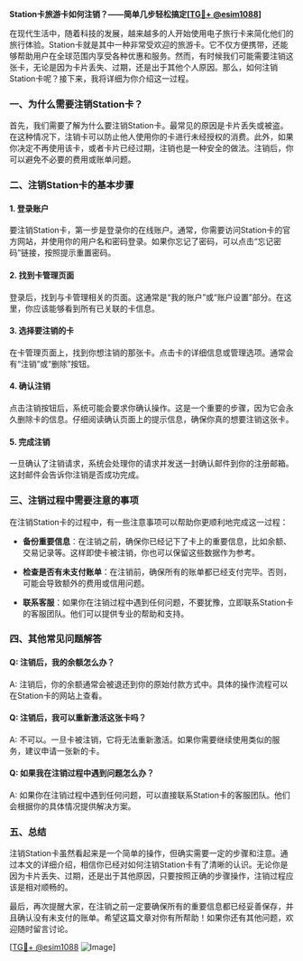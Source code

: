 **Station卡旅游卡如何注销？——简单几步轻松搞定[[TG💪+ @esim1088](https://t.me/s/esim1088)]**

在现代生活中，随着科技的发展，越来越多的人开始使用电子旅行卡来简化他们的旅行体验。Station卡就是其中一种非常受欢迎的旅游卡。它不仅方便携带，还能够帮助用户在全球范围内享受各种优惠和服务。然而，有时候我们可能需要注销这张卡，无论是因为卡片丢失、过期，还是出于其他个人原因。那么，如何注销Station卡呢？接下来，我将详细为你介绍这一过程。

### 一、为什么需要注销Station卡？

首先，我们需要了解为什么要注销Station卡。最常见的原因是卡片丢失或被盗。在这种情况下，注销卡可以防止他人使用你的卡进行未经授权的消费。此外，如果你决定不再使用该卡，或者卡片已经过期，注销也是一种安全的做法。注销后，你可以避免不必要的费用或账单问题。

### 二、注销Station卡的基本步骤

#### 1. 登录账户

要注销Station卡，第一步是登录你的在线账户。通常，你需要访问Station卡的官方网站，并使用你的用户名和密码登录。如果你忘记了密码，可以点击“忘记密码”链接，按照提示重置密码。

#### 2. 找到卡管理页面

登录后，找到与卡管理相关的页面。这通常是“我的账户”或“账户设置”部分。在这里，你应该能够看到所有已关联的卡信息。

#### 3. 选择要注销的卡

在卡管理页面上，找到你想注销的那张卡。点击卡的详细信息或管理选项。通常会有“注销”或“删除”按钮。

#### 4. 确认注销

点击注销按钮后，系统可能会要求你确认操作。这是一个重要的步骤，因为它会永久删除卡的信息。仔细阅读确认页面上的提示信息，确保你真的想要注销这张卡。

#### 5. 完成注销

一旦确认了注销请求，系统会处理你的请求并发送一封确认邮件到你的注册邮箱。这封邮件会告诉你注销是否成功完成。

### 三、注销过程中需要注意的事项

在注销Station卡的过程中，有一些注意事项可以帮助你更顺利地完成这一过程：

- **备份重要信息**：在注销之前，确保你已经记下了卡上的重要信息，比如余额、交易记录等。这样即使卡被注销，你也可以保留这些数据作为参考。
  
- **检查是否有未支付账单**：在注销前，确保所有的账单都已经支付完毕。否则，可能会导致额外的费用或信用问题。

- **联系客服**：如果你在注销过程中遇到任何问题，不要犹豫，立即联系Station卡的客服团队。他们可以提供专业的帮助和支持。

### 四、其他常见问题解答

#### Q: 注销后，我的余额怎么办？

A: 注销后，你的余额通常会被退还到你的原始付款方式中。具体的操作流程可以在Station卡的网站上查看。

#### Q: 注销后，我可以重新激活这张卡吗？

A: 不可以。一旦卡被注销，它将无法重新激活。如果你需要继续使用类似的服务，建议申请一张新的卡。

#### Q: 如果我在注销过程中遇到问题怎么办？

A: 如果你在注销过程中遇到任何问题，可以直接联系Station卡的客服团队。他们会根据你的具体情况提供解决方案。

### 五、总结

注销Station卡虽然看起来是一个简单的操作，但确实需要一定的步骤和注意。通过本文的详细介绍，相信你已经对如何注销Station卡有了清晰的认识。无论你是因为卡片丢失、过期，还是出于其他原因，只要按照正确的步骤操作，注销过程应该是相对顺畅的。

最后，再次提醒大家，在注销之前一定要确保所有的重要信息都已经妥善保存，并且确认没有未支付的账单。希望这篇文章对你有所帮助！如果你还有其他问题，欢迎随时留言讨论。

[[TG💪+ @esim1088](https://t.me/s/esim1088) ![Image](https://i.postimg.cc/4NQfJmqS/Snipaste-2025-05-13-00-14-12.png)]